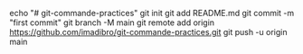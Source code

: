 echo "# git-commande-practices" 
git init
git add README.md
git commit -m "first commit"
git branch -M main
git remote add origin https://github.com/imadibro/git-commande-practices.git
git push -u origin main
